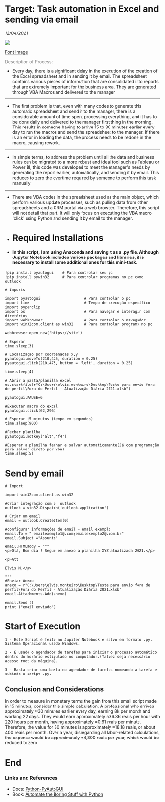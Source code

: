 # **Target:** Task automation in Excel and sending via email

_12/04/2021_

![](Python-Excel.jpeg)

[Font Image](https://www.pyxll.com/)




<font color = 'grey'>Description of Process:</font>
 
- Every day, there is a significant delay in the execution of the creation of the Excel spreadsheet and in sending it by email. The spreadsheet contains various pieces of information that are consolidated into reports that are extremely important for the business area. They are generated through VBA Macros and delivered to the manager
---
 
- The first problem is that, even with many codes to generate this automatic spreadsheet and send it to the manager, there is a considerable amount of time spent processing everything, and it has to be done daily and delivered to the manager first thing in the morning. This results in someone having to arrive 15 to 30 minutes earlier every day to run the macros and send the spreadsheet to the manager. If there is an error in loading the data, the process needs to be redone in the macro, causing rework.
----
  
- In simple terms, to address the problem until all the data and business rules can be migrated to a more robust and ideal tool such as Tableau or Power BI, this code was developed to meet the manager's needs by generating the report earlier, automatically, and sending it by email. This reduces to zero the overtime required by someone to perform this task manually
---
  
 - There are VBA codes in the spreadsheet used as the main object, which perform various update processes, such as pulling data from other spreadsheets and a CRM portal via a web browser. Therefore, this script will not detail that part. It will only focus on executing the VBA macro 'click' using Python and sending it by email to the manager.

 - # Required Installations
 - #### In this script, I am using Anaconda and saving it as a .py file. Although Jupyter Notebook includes various packages and libraries, it is necessary to install some additional ones for this mini-task.
```
!pip install pyautogui    # Para controlar seu pc
!pip install pywin32      # Para controlar programas no pc como outlook
```
```
# Imports

import pyautogui                    # Para controlar o pc 
import time                         # Tempo de execução específico                    
import pyperclip
import os                           # Para navegar e interagir com diretórios 
import webbrowser                   # Para controlar o navegador
import win32com.client as win32     # Para controlar programs no pc

```
```
webbrowser.open_new('https://site')

# Esperar
time.sleep(3)

# Localização por coordenadas x,y
pyautogui.moveTo(210,475, duration = 0.25)
pyautogui.click(210,475, button = 'left', duration = 0.25)

time.sleep(4)

# Abrir a pasta/planilha excel
os.startfile(r"C:\Users\elvis.monteiro\Desktop\Teste para envio fora de perfil\Fora do Perfil - Atualização Diária 2021.xlsb")

pyautogui.PAUSE=6

#Executar macro do excel
pyautogui.click(62,296)

# Esperar 15 minutos (tempo em segundos)
time.sleep(900)

#Fechar planilha
pyautogui.hotkey('alt','f4')

#Esperar a planilha fechar e salvar automaticamente(Já com programação para salvar direto por vba)
time.sleep(5)
```


# Send by email
```
# Import

import win32com.client as win32
```
```
#Criar integração com o  outlook
outlook = win32.Dispatch('outlook.application')

# Criar um email
email = outlook.CreateItem(0)

#configurar informações de email - email exemplo
email.To = " emailexemplo1@.com;emailexemplo2@.com.br" 
email.Subject ="Assunto"

email.HTMLBody = """
<p>Olá, Bom dia ! Segue em anexo a planilha XYZ atualizada 2021.</p>

<p>Att 

Elvis M.</p>

"""
#Enviar Anexo
anexo = r"C:\Users\elvis.monteiro\Desktop\Teste para envio fora de perfil\Fora do Perfil - Atualização Diária 2021.xlsb"
email.Attachments.Add(anexo)

email.Send ()
print ("email enviado")
```
# Start of Execution

    1 - Este Script é feito no Jupiter Notebook e salvo em formato .py. Sistema Operacional usado Windows.
    
    2 - É usado o agendador de tarefas para iniciar o processo automático dentro do horário estipulado no computador.(Talvez seja necessário acesso root da máquina).

    3 - Basta criar uma basta no agendador de tarefas nomeando a tarefa e subindo o script .py.


## Conclusion and Considerations
In order to measure in monetary terms the gain from this small script made in 15 minutes, consider this simple calculation: A professional who arrives approximately ≈30 minutes earlier every day, earning 8k per month and working 22 days. They would earn approximately ≈36.36 reais per hour with 220 hours per month, having approximately ≈0.61 reais per minute. Therefore, the value for 30 minutes is approximately ≈18.18 reais, or about 400 reais per month. Over a year, disregarding all labor-related calculations, the expense would be approximately ≈4,800 reais per year, which would be reduced to zero

# End

### Links and References

* Docs: [Python-PyAutoGUI](https://pyautogui.readthedocs.io/en/latest/)
* Book: [Automate the Boring Stuff with Python](https://www.amazon.com.br/Automate-Boring-Stuff-Python-2nd/dp/1593279922/ref=asc_df_1593279922/?tag=googleshopp00-20&linkCode=df0&hvadid=379726160779&hvpos=&hvnetw=g&hvrand=17894222063597453754&hvpone=&hvptwo=&hvqmt=&hvdev=c&hvdvcmdl=&hvlocint=&hvlocphy=9074180&hvtargid=pla-842272648989&psc=1&mcid=21d65bd15b84302d865dbcc8252b84bc)

